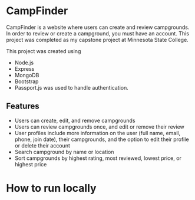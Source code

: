 # CampFinder

CampFinder is a website where users can create and review campgrounds. In order to review or create a campground, you must have an account. This project was completed as my capstone project at Minnesota State College.

This project was created using 
* Node.js
* Express
* MongoDB
* Bootstrap
* Passport.js was used to handle authentication.

## Features
* Users can create, edit, and remove campgrounds
* Users can review campgrounds once, and edit or remove their review
* User profiles include more information on the user (full name, email, phone, join date), their campgrounds, and the option to edit their profile or delete their account
* Search campground by name or location
* Sort campgrounds by highest rating, most reviewed, lowest price, or highest price

# How to run locally
